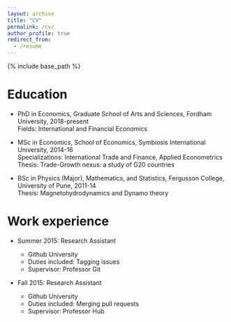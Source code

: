```yaml
---
layout: archive
title: "CV"
permalink: /cv/
author_profile: true
redirect_from:
  - /resume
---
```


{% include base_path %}

Education
======
* PhD in Economics, Graduate School of Arts and Sciences, Fordham University, 2018-present <br>
  Fields: International and Financial Economics  
  
* MSc in Economics, School of Economics, Symbiosis International University, 2014-16 <br>
  Specializations: International Trade and Finance, Applied Econometrics
  Thesis: Trade-Growth nexus: a study of G20 countries
  
* BSc in Physics (Major), Mathematics, and Statistics, Fergusson College, University of Pune, 2011-14 <br>
  Thesis: Magnetohydrodynamics and Dynamo theory

Work experience
======
* Summer 2015: Research Assistant
  * Github University
  * Duties included: Tagging issues
  * Supervisor: Professor Git

* Fall 2015: Research Assistant
  * Github University
  * Duties included: Merging pull requests
  * Supervisor: Professor Hub


<!--
Skills
======
* Skill 1
* Skill 2
  * Sub-skill 2.1
  * Sub-skill 2.2
  * Sub-skill 2.3
* Skill 3

Publications
======
  <ul>{% for post in site.publications %}
    {% include archive-single-cv.html %}
  {% endfor %}</ul>
  
Talks
======
  <ul>{% for post in site.talks %}
    {% include archive-single-talk-cv.html %}
  {% endfor %}</ul>
  
Teaching
======
  <ul>{% for post in site.teaching %}
    {% include archive-single-cv.html %}
  {% endfor %}</ul>
  
Service and leadership
======
* Currently signed in to 43 different slack teams -->
